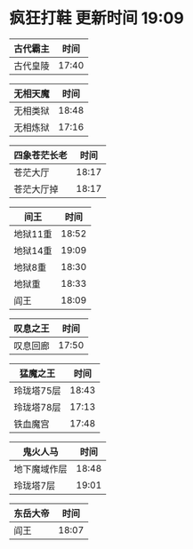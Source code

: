 # 疯狂打鞋 更新时间 19:09

| 古代霸主   | 时间    |
|--------|-------|
| 古代皇陵 | 17:40 |

| 无相天魔   | 时间    |
|--------|-------|
| 无相类狱 | 18:48 |
| 无相炼狱 | 17:16 |

| 四象苍茫长老   | 时间    |
|--------|-------|
| 苍茫大厅 | 18:17 |
| 苍茫大厅掉 | 18:17 |

| 间王   | 时间    |
|--------|-------|
| 地狱11重 | 18:52 |
| 地狱14重 | 19:09 |
| 地狱8重 | 18:30 |
| 地狱重 | 18:33 |
| 阎王 | 18:09 |

| 叹息之王   | 时间    |
|--------|-------|
| 叹息回廊 | 17:50 |

| 猛魔之王   | 时间    |
|--------|-------|
| 玲珑塔75层 | 18:43 |
| 玲珑塔78层 | 17:13 |
| 铁血魔宫 | 17:48 |

| 鬼火人马   | 时间    |
|--------|-------|
| 地下魔域作层 | 18:48 |
| 玲珑塔7层 | 19:01 |

| 东岳大帝   | 时间    |
|--------|-------|
| 阎王 | 18:07 |